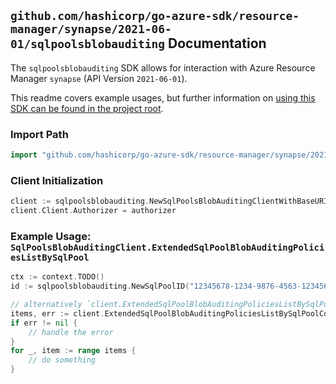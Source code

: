 
## `github.com/hashicorp/go-azure-sdk/resource-manager/synapse/2021-06-01/sqlpoolsblobauditing` Documentation

The `sqlpoolsblobauditing` SDK allows for interaction with Azure Resource Manager `synapse` (API Version `2021-06-01`).

This readme covers example usages, but further information on [using this SDK can be found in the project root](https://github.com/hashicorp/go-azure-sdk/tree/main/docs).

### Import Path

```go
import "github.com/hashicorp/go-azure-sdk/resource-manager/synapse/2021-06-01/sqlpoolsblobauditing"
```


### Client Initialization

```go
client := sqlpoolsblobauditing.NewSqlPoolsBlobAuditingClientWithBaseURI("https://management.azure.com")
client.Client.Authorizer = authorizer
```


### Example Usage: `SqlPoolsBlobAuditingClient.ExtendedSqlPoolBlobAuditingPoliciesListBySqlPool`

```go
ctx := context.TODO()
id := sqlpoolsblobauditing.NewSqlPoolID("12345678-1234-9876-4563-123456789012", "example-resource-group", "workspaceValue", "sqlPoolValue")

// alternatively `client.ExtendedSqlPoolBlobAuditingPoliciesListBySqlPool(ctx, id)` can be used to do batched pagination
items, err := client.ExtendedSqlPoolBlobAuditingPoliciesListBySqlPoolComplete(ctx, id)
if err != nil {
	// handle the error
}
for _, item := range items {
	// do something
}
```
